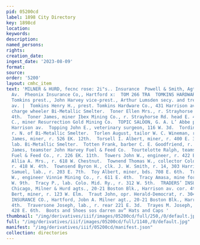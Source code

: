 ```yaml
---
pid: 05200cd
label: 1898 City Directory
key: 1898cd
location: 
keywords: 
description: 
named_persons: 
rights: 
creation_date: 
ingest_date: '2023-08-09'
format: 
source: 
order: '5200'
layout: cmhc_item
text: 'MILNER & HURD, fecnc rose: 2i"s.. Insurance  Powell & Smith, Agts,  514 ison
  Av.  Pheonix Insurance Co,, Hartford x:  TOM 266 TRA  TOMKINS HARDWARE CO., H. H.
  Tomkins prest., John Harvey vice-prest., Arthur Lumsden secy. and treas., 431 Harrison
  av. |  Tomkins Henry H., prest. Tomkins Hardware Co., 431 Harrison av.  Tomsec John,
  charge wheeler Bi-Metallic Smelter.  Toner Ellen Mrs., r. Strayhorse Rd. head EK.
  4th.  Toner James, miner Ibex Mining Co., r. Strayhorse Rd. head E. 4th.  Tonini
  C., miner Resurrection Gold Mining Co.  TOPIC SALOON, G. A. L’ Abbe propr., 501
  Harrison av.  Topping John E., veterinary surgeon, 116 W. 3d.  Tordin John, lab.,
  r. N. of Bi-Metallic Smelter.  Torlen August, tailor W. C. Wineman, r. 141 E. 3d.  Torpey
  James, miner, r. 526 EK. 12th.  Torsell I. Albert, miner, r. 400 E. 3d.  Toth Joseph,
  lab. Bi-Metallic Smelter.  Totten Frank, barber C. E. Goodfriend, r. 604 N. Pine.  Tourtelotte
  James, teamster John Harvey Fuel & Feed Co.  Tourtelotte Ralph, teamster John Harvey
  Fuel & Feed Co., r. 226 EK. 11th.  Towers John W., engineer, r. 422 EK. 3d.  Towne
  Allia A. Mrs., r. 618 W. Chestnut.  Townend Thomas W., collector Colo, Mid. Ry.,
  r. 418 W. 4th.  Townsend Byron H., clk. J. W. Smith, r. 14, 303 Harrison av.  Townsend
  Samuel, lab., r. 203 E. 7th.  Toy Albert, miner, bds. 708 E. 6th.  Tracey Thomas
  W., engineer Vinnie Mining Co., r. 611 E. 4th.  Tracy Amasa, mine foreman, r. 211
  W. 9th.  Tracy P., lab. Colo. Mid. Ry., r. 312 W. 5th.  TRADERS’ INSURANCE CO.,
  Chicago, Milner & Hurd agts., 20-21 Boston Blk., Harrison av. cor. 4th.  Tragiai
  Bert, miner, r. 123 W. Elm.  Traut John, opr. Herald-Democrat, r. 304 W. 6th.  TRAVELERS’
  INSURANCE CO., Hartford, Jobn A. Milner agt., 20-21 Boston Blk., Harrison av. cor.
  4th.  Traversone Joseph, lab., r. rear 221 E. 3d.  Trayes M. Joseph, miner, r. rear
  428 E. 6th.  Boots and Shoes sos darren av” Hats and Caps '
thumbnail: "/img/derivatives/iiif/images/05200cd/full/250,/0/default.jpg"
full: "/img/derivatives/iiif/images/05200cd/full/1140,/0/default.jpg"
manifest: "/img/derivatives/iiif/05200cd/manifest.json"
collection: directories
---
```


